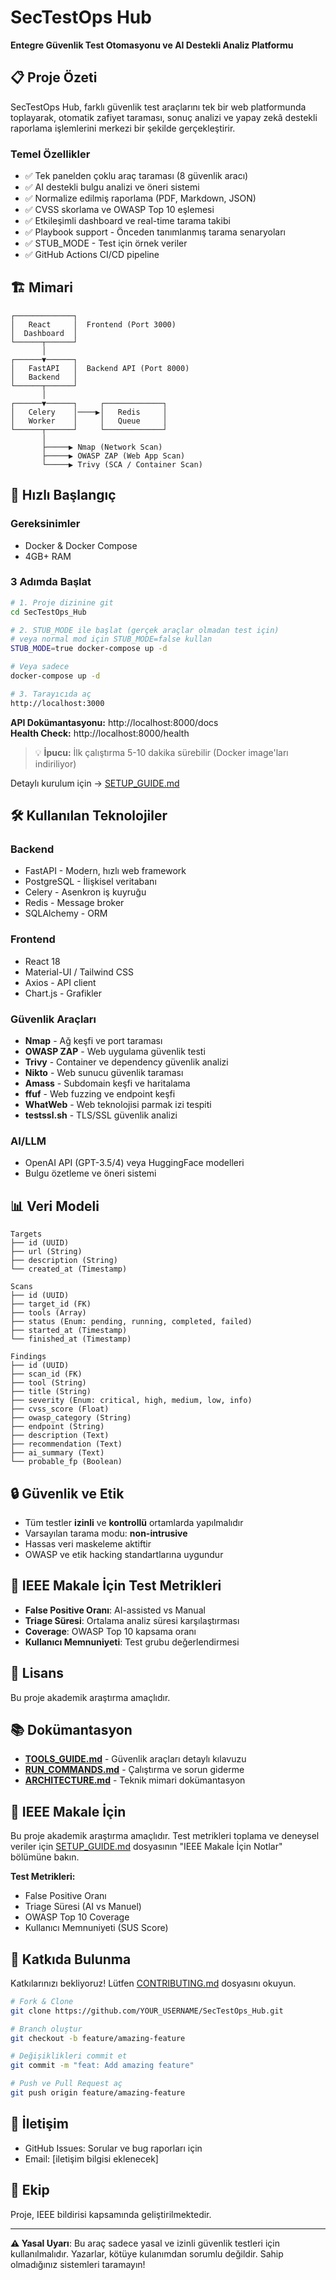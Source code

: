 # SecTestOps Hub

**Entegre Güvenlik Test Otomasyonu ve AI Destekli Analiz Platformu**

## 📋 Proje Özeti

SecTestOps Hub, farklı güvenlik test araçlarını tek bir web platformunda toplayarak, otomatik zafiyet taraması, sonuç analizi ve yapay zekâ destekli raporlama işlemlerini merkezi bir şekilde gerçekleştirir.

### Temel Özellikler

- ✅ Tek panelden çoklu araç taraması (8 güvenlik aracı)
- ✅ AI destekli bulgu analizi ve öneri sistemi
- ✅ Normalize edilmiş raporlama (PDF, Markdown, JSON)
- ✅ CVSS skorlama ve OWASP Top 10 eşlemesi
- ✅ Etkileşimli dashboard ve real-time tarama takibi
- ✅ Playbook support - Önceden tanımlanmış tarama senaryoları
- ✅ STUB_MODE - Test için örnek veriler
- ✅ GitHub Actions CI/CD pipeline

## 🏗️ Mimari

```
┌─────────────┐
│   React     │  Frontend (Port 3000)
│  Dashboard  │
└──────┬──────┘
       │
┌──────▼──────┐
│   FastAPI   │  Backend API (Port 8000)
│   Backend   │
└──────┬──────┘
       │
┌──────▼──────┐     ┌─────────────┐
│   Celery    │────▶│   Redis     │
│   Worker    │     │   Queue     │
└──────┬──────┘     └─────────────┘
       │
       ├─────▶ Nmap (Network Scan)
       ├─────▶ OWASP ZAP (Web App Scan)
       └─────▶ Trivy (SCA / Container Scan)
```

## 🚀 Hızlı Başlangıç

### Gereksinimler

- Docker & Docker Compose
- 4GB+ RAM

### 3 Adımda Başlat

```bash
# 1. Proje dizinine git
cd SecTestOps_Hub

# 2. STUB_MODE ile başlat (gerçek araçlar olmadan test için)
# veya normal mod için STUB_MODE=false kullan
STUB_MODE=true docker-compose up -d

# Veya sadece
docker-compose up -d

# 3. Tarayıcıda aç
http://localhost:3000
```

**API Dokümantasyonu:** http://localhost:8000/docs  
**Health Check:** http://localhost:8000/health

> 💡 **İpucu:** İlk çalıştırma 5-10 dakika sürebilir (Docker image'ları indiriliyor)

Detaylı kurulum için → [SETUP_GUIDE.md](SETUP_GUIDE.md)

## 🛠️ Kullanılan Teknolojiler

### Backend
- FastAPI - Modern, hızlı web framework
- PostgreSQL - İlişkisel veritabanı
- Celery - Asenkron iş kuyruğu
- Redis - Message broker
- SQLAlchemy - ORM

### Frontend
- React 18
- Material-UI / Tailwind CSS
- Axios - API client
- Chart.js - Grafikler

### Güvenlik Araçları
- **Nmap** - Ağ keşfi ve port taraması
- **OWASP ZAP** - Web uygulama güvenlik testi  
- **Trivy** - Container ve dependency güvenlik analizi
- **Nikto** - Web sunucu güvenlik taraması
- **Amass** - Subdomain keşfi ve haritalama
- **ffuf** - Web fuzzing ve endpoint keşfi
- **WhatWeb** - Web teknolojisi parmak izi tespiti
- **testssl.sh** - TLS/SSL güvenlik analizi

### AI/LLM
- OpenAI API (GPT-3.5/4) veya HuggingFace modelleri
- Bulgu özetleme ve öneri sistemi

## 📊 Veri Modeli

```
Targets
├── id (UUID)
├── url (String)
├── description (String)
└── created_at (Timestamp)

Scans
├── id (UUID)
├── target_id (FK)
├── tools (Array)
├── status (Enum: pending, running, completed, failed)
├── started_at (Timestamp)
└── finished_at (Timestamp)

Findings
├── id (UUID)
├── scan_id (FK)
├── tool (String)
├── title (String)
├── severity (Enum: critical, high, medium, low, info)
├── cvss_score (Float)
├── owasp_category (String)
├── endpoint (String)
├── description (Text)
├── recommendation (Text)
├── ai_summary (Text)
└── probable_fp (Boolean)
```

## 🔒 Güvenlik ve Etik

- Tüm testler **izinli** ve **kontrollü** ortamlarda yapılmalıdır
- Varsayılan tarama modu: **non-intrusive**
- Hassas veri maskeleme aktiftir
- OWASP ve etik hacking standartlarına uygundur

## 📝 IEEE Makale İçin Test Metrikleri

- **False Positive Oranı**: AI-assisted vs Manual
- **Triage Süresi**: Ortalama analiz süresi karşılaştırması
- **Coverage**: OWASP Top 10 kapsama oranı
- **Kullanıcı Memnuniyeti**: Test grubu değerlendirmesi

## 📄 Lisans

Bu proje akademik araştırma amaçlıdır.

## 📚 Dokümantasyon

- **[TOOLS_GUIDE.md](TOOLS_GUIDE.md)** - Güvenlik araçları detaylı kılavuzu
- **[RUN_COMMANDS.md](RUN_COMMANDS.md)** - Çalıştırma ve sorun giderme
- **[ARCHITECTURE.md](ARCHITECTURE.md)** - Teknik mimari dokümantasyon

## 🧪 IEEE Makale İçin

Bu proje akademik araştırma amaçlıdır. Test metrikleri toplama ve deneysel veriler için [SETUP_GUIDE.md](SETUP_GUIDE.md) dosyasının "IEEE Makale İçin Notlar" bölümüne bakın.

**Test Metrikleri:**
- False Positive Oranı
- Triage Süresi (AI vs Manuel)
- OWASP Top 10 Coverage
- Kullanıcı Memnuniyeti (SUS Score)

## 🤝 Katkıda Bulunma

Katkılarınızı bekliyoruz! Lütfen [CONTRIBUTING.md](CONTRIBUTING.md) dosyasını okuyun.

```bash
# Fork & Clone
git clone https://github.com/YOUR_USERNAME/SecTestOps_Hub.git

# Branch oluştur
git checkout -b feature/amazing-feature

# Değişiklikleri commit et
git commit -m "feat: Add amazing feature"

# Push ve Pull Request aç
git push origin feature/amazing-feature
```

## 📧 İletişim

- GitHub Issues: Sorular ve bug raporları için
- Email: [iletişim bilgisi eklenecek]

## 👥 Ekip

Proje, IEEE bildirisi kapsamında geliştirilmektedir.

---

**⚠️ Yasal Uyarı**: Bu araç sadece yasal ve izinli güvenlik testleri için kullanılmalıdır. Yazarlar, kötüye kulanımdan sorumlu değildir. Sahip olmadığınız sistemleri taramayın!

